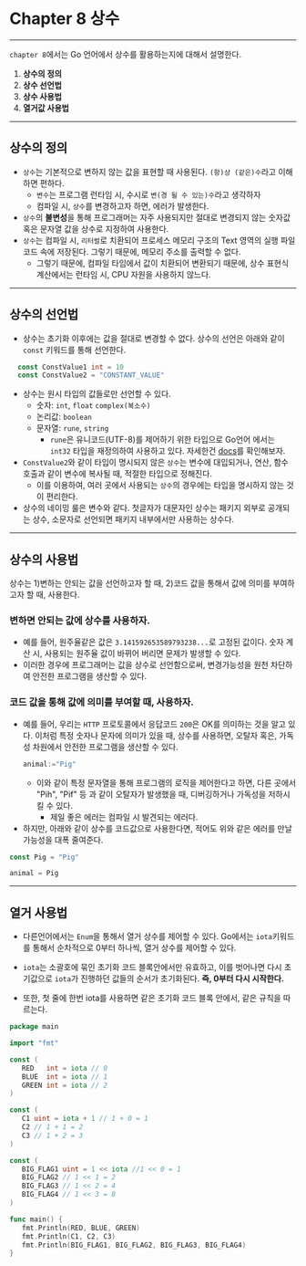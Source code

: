 # Chapter 8 상수
***
`chapter 8`에서는 Go 언어에서 상수를 활용하는지에 대해서 설명한다.
1. **상수의 정의**
2. **상수 선언법**
3. **상수 사용법**
4. **열거값 사용법**
***

## 상수의 정의
* `상수`는 기본적으로 변하지 않는 값을 표현할 때 사용된다. `(항)상 (같은)수`라고 이해하면 편하다.
    * `변수`는 프로그램 런타임 시, 수시로 `변(경 될 수 있는)수`라고 생각하자
    * 컴파일 시, `상수`를 변경하고자 하면, 에러가 발생한다.
* `상수`의 **불변성**을 통해 프로그래머는 자주 사용되지만 절대로 변경되지 않는 숫자값 혹은 문자열 값을 상수로 지정하여 사용한다.
* `상수`는 컴파일 시, `리터럴`로 치환되어 프로세스 메모리 구조의 Text 영역의 실행 파일 코드 속에 저장된다. 그렇기 때문에, 메모리 주소를 출력할 수 없다.
    * 그렇기 때문에, 컴파일 타임에서 값이 치환되어 변환되기 때문에, 상수 표현식 계산에서는 런타임 시, CPU 자원을 사용하지 않느다.

***

## 상수의 선언법

* 상수는 초기화 이후에는 값을 절대로 변경할 수 없다. 상수의 선언은 아래와 같이 `const` 키워드를 통해 선언한다.
```go
  const ConstValue1 int = 10
  const ConstValue2 = "CONSTANT_VALUE"
```
* 상수는 원시 타입의 값들로만 선언할 수 있다.
    * 숫자: `int`, `float` `complex(복소수)`
    * 논리값: `boolean`
    * 문자열: `rune`, `string`
        * `rune`은 유니코드(UTF-8)를 제어하기 위한 타입으로 Go언어 에서는 `int32` 타입을 재정의하여 사용하고 있다. 자세한건 [docs](https://pkg.go.dev/builtin#rune)를 확인해보자.
* `ConstValue2`와 같이 타입이 명시되지 않은 `상수`는 변수에 대입되거나, 연산, 함수 호출과 같이 변수에 복사될 때, 적절한 타입으로 정해진다.
    * 이를 이용하여, 여러 곳에서 사용되는 `상수`의 경우에는 타입을 명시하지 않는 것이 편리한다.
* 상수의 네이밍 룰은 변수와 같다. 첫글자가 대문자인 상수는 패키지 외부로 공개되는 상수, 소문자로 선언되면 패키지 내부에서만 사용하는 상수다.

***

## 상수의 사용법
상수는 1)변하는 안되는 값을 선언하고자 할 때, 2)코드 값을 통해서 값에 의미를 부여하고자 할 때, 사용한다.

### 변하면 안되는 값에 상수를 사용하자.
* 예를 들어, 원주율같은 값은 `3.141592653589793238...`로 고정된 값이다. 숫자 계산 시, 사용되는 원주율 값이 바뀌어 버리면 문제가 발생할 수 있다.
* 이러한 경우에 프로그래머는 값을 상수로 선언함으로써, 변경가능성을 원천 차단하여 안전한 프로그램을 생산할 수 있다.

### 코드 값을 통해 값에 의미를 부여할 때, 사용하자.
* 예를 들어, 우리는 `HTTP` 프로토콜에서 응답코드 `200`은 OK를 의미하는 것을 알고 있다. 이처럼 특정 숫자나 문자에 의미가 있을 때, 상수를 사용하면, 오탈자 혹은, 가독성 차원에서 안전한 프로그램을 생산할 수 있다.
  ```go
  animal:="Pig"
  ```
  * 이와 같이 특정 문자열을 통해 프로그램의 로직을 제어한다고 하면, 다른 곳에서 "Pih", "Pif" 등 과 같이 오탈자가 발생했을 때, 디버깅하거나 가독성을 저하시킬 수 있다.
      * 제일 좋은 에러는 컴파일 시 발견되는 에러다.
* 하지만, 아래와 같이 상수를 코드값으로 사용한다면, 적어도 위와 같은 에러를 만날 가능성을 대폭 줄여준다.
```go
const Pig = "Pig"

animal = Pig
```

***

## 열거 사용법
* 다른언어에서는 `Enum`을 통해서 열거 상수를 제어할 수 있다. Go에서는 `iota`키워드를 통해서 순차적으로 0부터 하나씩, 열거 상수를 제어할 수 있다.
  
* `iota`는 소괄호에 묶인 초기화 코드 블록안에서만 유효하고, 이를 벗어나면 다시 초기값으로 `iota`가 진행하던 값들의 순서가 초기화된다. **즉, 0부터 다시 시작한다.**
* 또한, 첫 줄에 한번 iota를 사용하면 같은 초기화 코드 블록 안에서, 같은 규칙을 따르는다.
 ```go
package main

import "fmt"

const (
	RED   int = iota // 0
	BLUE  int = iota // 1
	GREEN int = iota // 2
)

const (
	C1 uint = iota + 1 // 1 + 0 = 1
	C2 // 1 + 1 = 2 
	C3 // 1 + 2 = 3
)

const (
	BIG_FLAG1 uint = 1 << iota //1 << 0 = 1
	BIG_FLAG2 // 1 << 1 = 2
	BIG_FLAG3 // 1 << 2 = 4
	BIG_FLAG4 // 1 << 3 = 8
)

func main() {
	fmt.Println(RED, BLUE, GREEN)
	fmt.Println(C1, C2, C3)
	fmt.Println(BIG_FLAG1, BIG_FLAG2, BIG_FLAG3, BIG_FLAG4)
}

  ```


